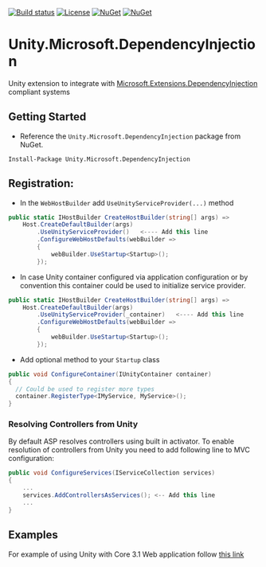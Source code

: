 [![Build status](https://ci.appveyor.com/api/projects/status/sevk2yb2jokf8ltr/branch/master?svg=true)](https://ci.appveyor.com/project/IoC-Unity/microsoft-dependency-injection/branch/master)
[![License](https://img.shields.io/badge/license-apache%202.0-60C060.svg)](https://github.com/IoC-Unity/microsoft-dependency-injection/blob/master/LICENSE)
[![NuGet](https://img.shields.io/nuget/dt/Unity.Microsoft.DependencyInjection.svg)](https://www.nuget.org/packages/Unity.Microsoft.DependencyInjection)
[![NuGet](https://img.shields.io/nuget/v/Unity.Microsoft.DependencyInjection.svg)](https://www.nuget.org/packages/Unity.Microsoft.DependencyInjection)

# Unity.Microsoft.DependencyInjection
Unity extension to integrate with [Microsoft.Extensions.DependencyInjection](https://github.com/aspnet/DependencyInjection)  compliant systems

## Getting Started
- Reference the `Unity.Microsoft.DependencyInjection` package from NuGet.
```
Install-Package Unity.Microsoft.DependencyInjection
```

## Registration:
- In the `WebHostBuilder` add `UseUnityServiceProvider(...)` method

```C#
public static IHostBuilder CreateHostBuilder(string[] args) =>
    Host.CreateDefaultBuilder(args)
        .UseUnityServiceProvider()   <---- Add this line
        .ConfigureWebHostDefaults(webBuilder =>
        {
            webBuilder.UseStartup<Startup>();
        });
```

- In case Unity container configured via application configuration or by convention this container could be used to initialize service provider.

```C#
public static IHostBuilder CreateHostBuilder(string[] args) =>
    Host.CreateDefaultBuilder(args)
        .UseUnityServiceProvider(_container)   <---- Add this line
        .ConfigureWebHostDefaults(webBuilder =>
        {
            webBuilder.UseStartup<Startup>();
        });
```

- Add optional method to your `Startup` class
```C#
public void ConfigureContainer(IUnityContainer container)
{
  // Could be used to register more types
  container.RegisterType<IMyService, MyService>();
}
```

### Resolving Controllers from Unity

By default ASP resolves controllers using built in activator. To enable resolution of controllers from Unity you need to add following line to MVC configuration:
```C#
public void ConfigureServices(IServiceCollection services)
{
    ...
    services.AddControllersAsServices(); <-- Add this line
    ...
}
```

## Examples

For example of using Unity with Core 3.1 Web application follow [this link](https://github.com/unitycontainer/examples/tree/master/src/web/ASP.Net.Unity.Example)

